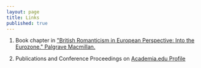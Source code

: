```yaml
---
layout: page
title: Links
published: true
---
```


1) Book chapter in
["British Romanticism in European Perspective: Into the Eurozone."  Palgrave Macmillan.](https://www.palgrave.com/us/book/9781137461957#aboutBook,  "Unearthing Bosnia's Romantic Spirit through Mak Dizdar's Stone Sleeper")

2) Publications and Conference Proceedings on [Academia.edu Profile](https://majapasovic.academia.edu/MajaPa%C5%A1ovi%C4%87)